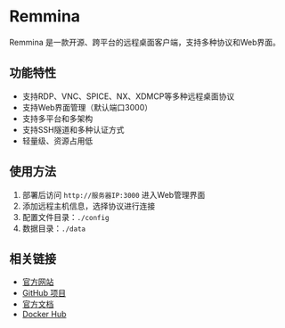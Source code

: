 # Remmina

Remmina 是一款开源、跨平台的远程桌面客户端，支持多种协议和Web界面。

## 功能特性

- 支持RDP、VNC、SPICE、NX、XDMCP等多种远程桌面协议
- 支持Web界面管理（默认端口3000）
- 支持多平台和多架构
- 支持SSH隧道和多种认证方式
- 轻量级、资源占用低

## 使用方法

1. 部署后访问 `http://服务器IP:3000` 进入Web管理界面
2. 添加远程主机信息，选择协议进行连接
3. 配置文件目录：`./config`
4. 数据目录：`./data`

## 相关链接

- [官方网站](https://remmina.org/)
- [GitHub 项目](https://github.com/FreeRDP/Remmina)
- [官方文档](https://remmina.org/how-to/)
- [Docker Hub](https://hub.docker.com/r/linuxserver/remmina) 